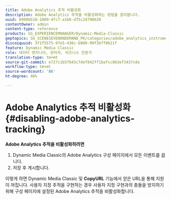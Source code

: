 ```yaml
---
title: Adobe Analytics 추적 비활성화
description: Adobe Analytics 추적을 비활성화하는 방법을 알아봅니다.
uuid: 6998bb18-1809-4fc7-a1b6-d75c24798620
contentOwner: admin
content-type: reference
products: SG_EXPERIENCEMANAGER/Dynamic-Media-Classic
geptopics: SG_SCENESEVENONDEMAND_PK/categories/adobe_analytics_instrumentation_kit
discoiquuid: 3f1f5575-9fe5-436c-b009-99f3bff0b21f
feature: Dynamic Media Classic
role: 데이터 엔지니어, 관리자, 비즈니스 전문가
translation-type: tm+mt
source-git-commit: e727c1b5fb43c7def842ff1bafcc8b3ef3437cde
workflow-type: tm+mt
source-wordcount: '86'
ht-degree: 46%

---
```



# Adobe Analytics 추적 비활성화{#disabling-adobe-analytics-tracking}

**Adobe Analytics 추적을 비활성화하려면**

1. Dynamic Media Classic의 Adobe Analytics 구성 페이지에서 모든 이벤트를 끕니다.
1. 저장 후 게시합니다.

이렇게 하면 Dynamic Media Classic 및 **CopyURL** 기능에서 얻은 URL을 통해 지원이 꺼집니다. 사용자 지정 추적을 구현하는 경우 사용자 지정 구현과의 충돌을 방지하기 위해 구성 페이지에 설정된 Adobe Analytics 추적을 비활성화합니다.

